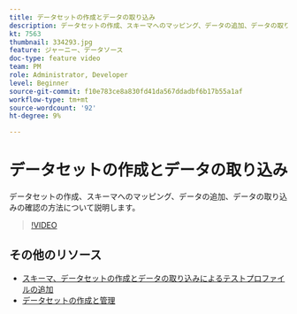 ```yaml
---
title: データセットの作成とデータの取り込み
description: データセットの作成、スキーマへのマッピング、データの追加、データの取り込みの確認の方法について説明します。
kt: 7563
thumbnail: 334293.jpg
feature: ジャーニー、データソース
doc-type: feature video
team: PM
role: Administrator, Developer
level: Beginner
source-git-commit: f10e783ce8a830fd41da567ddadbf6b17b55a1af
workflow-type: tm+mt
source-wordcount: '92'
ht-degree: 9%

---
```



# データセットの作成とデータの取り込み

データセットの作成、スキーマへのマッピング、データの追加、データの取り込みの確認の方法について説明します。

>[!VIDEO](https://video.tv.adobe.com/v/334293?quality=12)

## その他のリソース

* [スキーマ、データセットの作成とデータの取り込みによるテストプロファイルの追加](https://experienceleague.adobe.com/docs/journey-optimizer/using/orchestrate-journeys/about-journeys/creating-test-profiles.html)
* [データセットの作成と管理](https://experienceleague.adobe.com/docs/experience-platform/catalog/datasets/user-guide.html?lang=ja)
